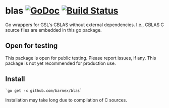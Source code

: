 # blas [![GoDoc](https://godoc.org/github.com/barnex/gsl?status.svg)](https://godoc.org/github.com/barnex/gsl) [![Build Status](https://travis-ci.org/barnex/blas.svg?branch=master)](https://travis-ci.org/barnex/gsl)

Go wrappers for GSL's CBLAS without external dependencies. I.e., CBLAS C source files are embedded in this go package.

## Open for testing
This package is open for public testing. Please report issues, if any. This package is not yet recommended for production use.

## Install
	`go get -x github.com/barnex/blas`
Installation may take long due to compilation of C sources. 

